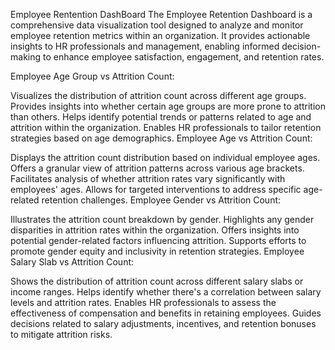 Employee Rentention DashBoard
The Employee Retention Dashboard is a comprehensive data visualization tool designed to analyze and monitor employee retention metrics within an organization. It provides actionable insights to HR professionals and management, enabling informed decision-making to enhance employee satisfaction, engagement, and retention rates.

Employee Age Group vs Attrition Count:

Visualizes the distribution of attrition count across different age groups.
Provides insights into whether certain age groups are more prone to attrition than others.
Helps identify potential trends or patterns related to age and attrition within the organization.
Enables HR professionals to tailor retention strategies based on age demographics.
Employee Age vs Attrition Count:

Displays the attrition count distribution based on individual employee ages.
Offers a granular view of attrition patterns across various age brackets.
Facilitates analysis of whether attrition rates vary significantly with employees' ages.
Allows for targeted interventions to address specific age-related retention challenges.
Employee Gender vs Attrition Count:

Illustrates the attrition count breakdown by gender.
Highlights any gender disparities in attrition rates within the organization.
Offers insights into potential gender-related factors influencing attrition.
Supports efforts to promote gender equity and inclusivity in retention strategies.
Employee Salary Slab vs Attrition Count:

Shows the distribution of attrition count across different salary slabs or income ranges.
Helps identify whether there's a correlation between salary levels and attrition rates.
Enables HR professionals to assess the effectiveness of compensation and benefits in retaining employees.
Guides decisions related to salary adjustments, incentives, and retention bonuses to mitigate attrition risks.
